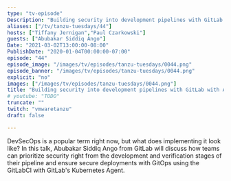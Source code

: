 ```yaml
---
type: "tv-episode"
Description: "Building security into development pipelines with GitLab with Abubakar Siddiq Ango"
aliases: ["/tv/tanzu-tuesdays/44"]
hosts: ["Tiffany Jernigan","Paul Czarkowski"]
guests: ["Abubakar Siddiq Ango"]
Date: "2021-03-02T13:00:00-08:00"
PublishDate: "2020-01-04T00:00:00-07:00"
episode: "44"
episode_image: "/images/tv/episodes/tanzu-tuesdays/0044.png"
episode_banner: "/images/tv/episodes/tanzu-tuesdays/0044.png"
explicit: "no"
images: ["/images/tv/episodes/tanzu-tuesdays/0044.png"]
title: "Building security into development pipelines with GitLab with Abubakar Siddiq Ango"
# youtube: "TODO"
truncate: ""
twitch: "vmwaretanzu"
draft: false

---
```


DevSecOps is a popular term right now, but what does implementing it look like? In this talk, Abubakar Siddiq Ango from GitLab will discuss how teams can prioritize security right from the development and verification stages of their pipeline and ensure secure deployments with GitOps using the GitLabCI with GitLab's Kubernetes Agent.